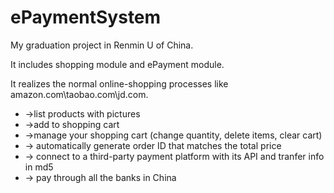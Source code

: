 ePaymentSystem
==============

My graduation project in Renmin U of China. 

It includes shopping module and ePayment module. 

It realizes the normal online-shopping processes like amazon.com\taobao.com\jd.com. 

-  ->list products with pictures 
-  ->add to shopping cart 
-  ->manage your shopping cart (change quantity, delete items, clear cart) 
-  -> automatically generate order ID that matches the total price 
-  -> connect to a third-party payment platform with its API and tranfer info in md5 
-  -> pay through all the banks in China
